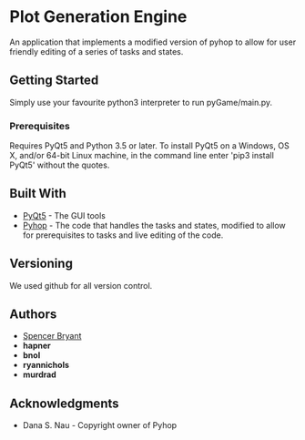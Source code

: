 # Plot Generation Engine

An application that implements a modified version of pyhop to allow for user friendly editing of a series of tasks and states.

## Getting Started

Simply use your favourite python3 interpreter to run pyGame/main.py.

### Prerequisites

Requires PyQt5 and Python 3.5 or later. To install PyQt5 on a Windows, OS X, and/or 64-bit Linux machine, in the command line enter 'pip3 install PyQt5' without the quotes.

## Built With

* [PyQt5](https://www.riverbankcomputing.com/software/pyqt/download5) - The GUI tools
* [Pyhop](https://bitbucket.org/dananau/pyhop) - The code that handles the tasks and states, modified to allow for prerequisites to tasks and live editing of the code.

## Versioning

We used github for all version control.

## Authors

* [Spencer Bryant](https://github.com/sevistatic)
* **hapner**
* **bnol**
* **ryannichols**
* **murdrad**


## Acknowledgments

* Dana S. Nau - Copyright owner of Pyhop
